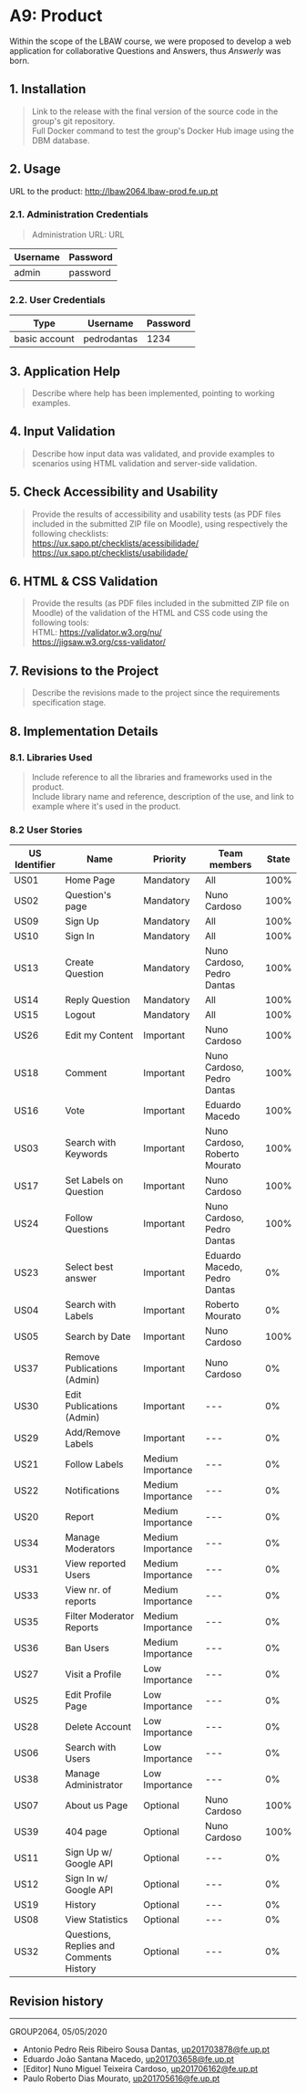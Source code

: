 # A9: Product

Within the scope of the LBAW course, we were proposed to develop a web application for collaborative Questions and Answers, thus _Answerly_ was born. 

## 1. Installation

> Link to the release with the final version of the source code in the group's git repository.  
> Full Docker command to test the group's Docker Hub image using the DBM database.  

## 2. Usage

URL to the product: http://lbaw2064.lbaw-prod.fe.up.pt  

### 2.1. Administration Credentials

> Administration URL: URL  

| Username | Password |
| -------- | -------- |
| admin    | password |

### 2.2. User Credentials

| Type          | Username    | Password |
| ------------- | ----------- | -------- |
| basic account | pedrodantas | 1234     |

## 3. Application Help

> Describe where help has been implemented, pointing to working examples.  

## 4. Input Validation

> Describe how input data was validated, and provide examples to scenarios using HTML validation and server-side validation.  

## 5. Check Accessibility and Usability

> Provide the results of accessibility and usability tests (as PDF files included in the submitted ZIP file on Moodle), using respectively the following checklists:  
> https://ux.sapo.pt/checklists/acessibilidade/  
> https://ux.sapo.pt/checklists/usabilidade/  

## 6. HTML & CSS Validation

> Provide the results (as PDF files included in the submitted ZIP file on Moodle) of the validation of the HTML and CSS code using the following tools:  
> HTML: https://validator.w3.org/nu/  
> https://jigsaw.w3.org/css-validator/  

## 7. Revisions to the Project

> Describe the revisions made to the project since the requirements specification stage.  

## 8. Implementation Details

### 8.1. Libraries Used

> Include reference to all the libraries and frameworks used in the product.  
> Include library name and reference, description of the use, and link to example where it's used in the product.  

### 8.2 User Stories  

| US Identifier | Name                 | Priority  | Team members                              | State |
| ------------- | -------              | ----------| ----------------------------------------- | ------|
| US01          | Home Page            | Mandatory | All                                       |  100% |
| US02          | Question's page      | Mandatory | Nuno Cardoso                              |  100% |
| US09          | Sign Up              | Mandatory | All                                       |  100% |
| US10          | Sign In              | Mandatory | All                                       |  100% | 
| US13          | Create Question      | Mandatory | Nuno Cardoso, Pedro Dantas                |  100% |
| US14          | Reply Question       | Mandatory | All                                       |  100% |
| US15          | Logout               | Mandatory | All                                       |  100% | 
| US26          | Edit my Content             | Important | Nuno Cardoso                       |  100% |
| US18          | Comment                     | Important | Nuno Cardoso, Pedro Dantas         |  100% |
| US16          | Vote                        | Important | Eduardo Macedo                     |  100% |
| US03          | Search with Keywords        | Important | Nuno Cardoso, Roberto Mourato      |  100% |
| US17          | Set Labels on Question      | Important | Nuno Cardoso                       |  100% |
| US24          | Follow Questions            | Important | Nuno Cardoso, Pedro Dantas         |  100% |
| US23          | Select best answer          | Important | Eduardo Macedo, Pedro Dantas       |    0% |
| US04          | Search with Labels          | Important | Roberto Mourato                    |    0% |
| US05          | Search by Date              | Important | Nuno Cardoso                       |  100% |
| US37          | Remove Publications (Admin) | Important | Nuno Cardoso                       |    0% |
| US30          | Edit Publications (Admin)   | Important | ---                                |    0% |
| US29          | Add/Remove Labels           | Important | ---                                |    0% |
| US21          | Follow Labels               | Medium Importance | ---                        |    0% |
| US22          | Notifications               | Medium Importance | ---                        |    0% |
| US20          | Report                      | Medium Importance | ---                        |    0% |
| US34          | Manage Moderators           | Medium Importance | ---                        |    0% |
| US31          | View reported Users         | Medium Importance | ---                        |    0% |
| US33          | View nr. of reports         | Medium Importance | ---                        |    0% |
| US35          | Filter Moderator Reports    | Medium Importance | ---                        |    0% |
| US36          | Ban Users                   | Medium Importance | ---                        |    0% |
| US27          | Visit a Profile      | Low Importance | ---                                  |    0% |
| US25          | Edit Profile Page    | Low Importance | ---                                  |    0% |
| US28          | Delete Account       | Low Importance | ---                                  |    0% |
| US06          | Search with Users    | Low Importance | ---                                  |    0% |
| US38          | Manage Administrator | Low Importance | ---                                  |    0% |
| US07          | About us Page                           | Optional | Nuno Cardoso            |  100% | 
| US39          | 404 page                                | Optional | Nuno Cardoso            |  100% | 
| US11          | Sign Up w/ Google API                   | Optional | ---                     |    0% |
| US12          | Sign In w/ Google API                   | Optional | ---                     |    0% |
| US19          | History                                 | Optional | ---                     |    0% |
| US08          | View Statistics                         | Optional | ---                     |    0% |
| US32          | Questions, Replies and Comments History | Optional | ---                     |    0% |


## Revision history

***
GROUP2064, 05/05/2020
 
- Antonio Pedro Reis Ribeiro Sousa Dantas, up201703878@fe.up.pt
- Eduardo João Santana Macedo, up201703658@fe.up.pt
- [Editor] Nuno Miguel Teixeira Cardoso, up201706162@fe.up.pt
- Paulo Roberto Dias Mourato, up201705616@fe.up.pt